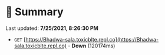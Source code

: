 # 📖 Summary
Last updated: **7/25/2021, 8:26:30 PM**

- `GET` [https://Bhadwa-sala.toxicblte.repl.co](https://Bhadwa-sala.toxicblte.repl.co) - **Down** (120174ms)
